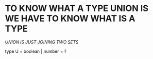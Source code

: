 # TO KNOW WHAT A TYPE UNION IS WE HAVE TO KNOW WHAT IS A TYPE

*UNION IS JUST JOINING TWO SETS*

type U = boolean | number = ?
